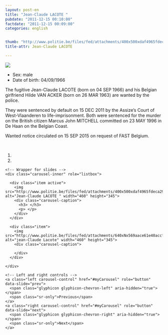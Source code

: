 ```yaml
---
layout: post-en
title: "Jean-Claude LACOTE "
pubdate: "2011-12-15 00:10:00"
factdate: "2011-12-15 00:09:00"
categories: english


thumb: "http://www.politie.be/files/fed/attachments/400x500xdaf4965fdeca297a3dac8dc7fbe827b0_thumb.jpg.pagespeed.ic.xlQlzZQQ7F.jpg"
title-attr: Jean-Claude LACOTE 

---
```


<div class="row">

  <div class="col-xs-12 col-md-4">
         <a class="thumbnail" href="http://www.politie.be/files/fed/attachments/400x500xdaf4965fdeca297a3dac8dc7fbe827b0_thumb.jpg.pagespeed.ic.xlQlzZQQ7F.jpg" title="Jean-Claude LACOTE ">
           <img src="http://www.politie.be/files/fed/attachments/400x500xdaf4965fdeca297a3dac8dc7fbe827b0_thumb.jpg.pagespeed.ic.xlQlzZQQ7F.jpg" ></a>

  
  </div>
  <div class="col-xs-12 col-md-8">
 
<ul>
<li>Sex: male</li>
<li>Date of birth: 04/09/1966</li>
</ul> 


<p>The fugitive Jean-Claude LACOTE (born on 04 SEP 1966) and his Belgian girlfriend Hilde VAN ACKER (born on 26 MAR 1963) are wanted by the police.</p>
<p>They were sentenced by default on 15 DEC 2011 by the Assize’s Court of West-Vlaanderen to life-imprisonment. 
Both were sentenced for the murder on the British citizen Marcus John MITCHELL committed on 23 MAY 1996 in De Haan on the Belgian Coast. </p>
<p>Wanted notice circulated on 15 SEP 2015 on request of FAST Belgium.
</p>

<!-- SLIDER -->
<div class="container"  class="col-xs-12 col-md-12">
  <br>
  <div id="myCarousel" class="carousel slide" data-ride="carousel">
    <!-- Indicators -->
    <ol class="carousel-indicators">
      <li data-target="#myCarousel" data-slide-to="0" class="active"></li>
      <li data-target="#myCarousel" data-slide-to="1"></li>
    </ol>

    <!-- Wrapper for slides -->
    <div class="carousel-inner" role="listbox">

      <div class="item active">
        <img src="http://www.politie.be/files/fed/attachments/400x500xdaf4965fdeca297a3dac8dc7fbe827b0_thumb.jpg.pagespeed.ic.xlQlzZQQ7F.jpg" alt="Jean-Claude LACOTE " width="460" height="345">
        <div class="carousel-caption">
          <h3> </h3>
          <p> </p>
        </div>
      </div>

      <div class="item">
        <img src="http://www.politie.be/files/fed/attachments/640xNx569aace61e40accf395bc7bbe88e0eea_thumb.jpg.pagespeed.ic.TedWiWwU15.jpg" alt="jean-Claude Lacote" width="460" height="345">
        <div class="carousel-caption">

        </div>
      </div>
  
    </div>

    <!-- Left and right controls -->
    <a class="left carousel-control" href="#myCarousel" role="button" data-slide="prev">
      <span class="glyphicon glyphicon-chevron-left" aria-hidden="true"></span>
      <span class="sr-only">Previous</span>
    </a>
    <a class="right carousel-control" href="#myCarousel" role="button" data-slide="next">
      <span class="glyphicon glyphicon-chevron-right" aria-hidden="true"></span>
      <span class="sr-only">Next</span>
    </a>
  </div>
</div>

  <link rel="stylesheet" href="http://maxcdn.bootstrapcdn.com/bootstrap/3.3.5/css/bootstrap.min.css">
  <script src="https://ajax.googleapis.com/ajax/libs/jquery/1.11.3/jquery.min.js"></script>
  <script src="http://maxcdn.bootstrapcdn.com/bootstrap/3.3.5/js/bootstrap.min.js"></script>
  <!-- SLIDER -->
  
</div>


</div>

